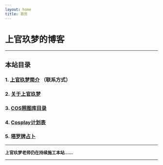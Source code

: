 ```yaml
---
layout: home
title: 首页
---
```


# 上官玖梦的博客

---

## 本站目录

### 1. [上官玖梦简介](introduction/) （联系方式）
### 2. [关于上官玖梦](about/)
### 3. [COS照图库目录](gallery/)
### 4. [Cosplay计划表](timetable/)
### 5. [塔罗牌占卜](tarot/)

---

**上官玖梦老师仍在持续施工本站……**

---